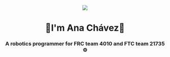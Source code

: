 <div align="center">
<img src="https://media.giphy.com/media/Qo2dupDib32rkTY4hX/giphy.gif"/>
</div>
<h1 align="center">🎇I'm Ana Chávez🎇</h1>
<h3 align="center">A robotics programmer for FRC team 4010 and FTC team 21735 ⚙️ </h3>

